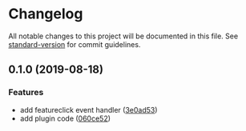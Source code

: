 # Changelog

All notable changes to this project will be documented in this file. See [standard-version](https://github.com/conventional-changelog/standard-version) for commit guidelines.

## 0.1.0 (2019-08-18)


### Features

* add featureclick event handler ([3e0ad53](https://github.com/stepankuzmin/leaflet-pkk/commit/3e0ad53))
* add plugin code ([060ce52](https://github.com/stepankuzmin/leaflet-pkk/commit/060ce52))
